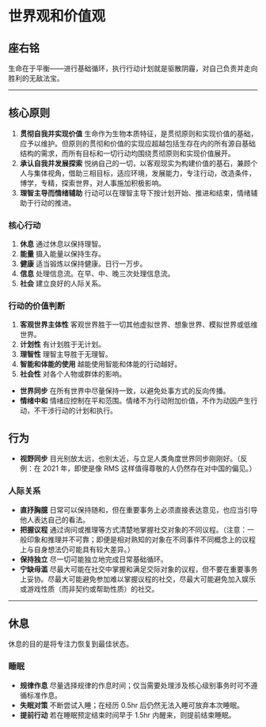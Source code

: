 # 世界观和价值观

## 座右铭

生命在于平衡——进行基础循环，执行行动计划就是驱散阴霾，对自己负责并走向胜利的无敌法宝。

---

## 核心原则

1. **贯彻自我并实现价值** 生命作为生物本质特征，是贯彻原则和实现价值的基础，应予以维护。但原则的贯彻和价值的实现应超越包括生存在内的所有源自基础结构的需求，而所有目标和一切行动均围绕贯彻原则和实现价值展开。
2. **承认自我并发展探索** 悦纳自己的一切，以客观现实为构建价值的基石，兼顾个人与集体视角，借助三相目标，适应环境，发展能力，专注行动，改造条件，博学，专精，探索世界，对人事施加积极影响。
3. **理智主导而情绪辅助** 行动可以在理智主导下按计划开始、推进和结束，情绪辅助于行动的推进。

### 核心行动

1. **休息** 通过休息以保持理智。
2. **能量** 摄入能量以保持生存。
3. **健康** 适当锻炼以保持健康。日行一万步。
4. **信息** 处理信息流。在早、中、晚三次处理信息流。
5. **社会** 建立良好的人际关系。

### 行动的价值判断

1. **客观世界主体性** 客观世界胜于一切其他虚拟世界、想象世界、模拟世界或低维世界。
2. **计划性** 有计划胜于无计划。
3. **理智性** 理智主导胜于无理智。
4. **智能和体能的使用** 越能使用智能和体能的行动越好。
5. **社会性** 对各个人物或群体的影响。

- **世界同步** 在所有世界中尽量保持一致，以避免处事方式的反向传播。
- **情绪中和** 情绪应控制在平和范围。情绪不为行动附加价值，不作为动因产生行动，不干涉行动的计划和执行。

## 行为

- **视野同步** 目光别放太远，也别太近，与立足人类角度世界同步刚刚好。（反例：在 2021 年，即使是像 RMS 这样值得尊敬的人仍然存在对中国的偏见。）

### 人际关系

- **直抒胸臆** 日常可以保持随和，但在重要事务上必须直接表达意见，也应当引导他人表达自己的看法。
- **把握议程** 通过询问或推理等方式清楚地掌握社交对象的不同议程。（注意：一般印象和推理并不可靠；即便是相对熟知的对象在不同事件不同概念上的议程上与自身想法仍可能具有较大差异。）
- **保持独立** 尽一切可能独立地完成日常基础循环。
- **宁缺毋滥** 尽最大可能在社交中掌握和满足交际对象的议程，但不要在重要事务上妥协。尽最大可能避免参加难以掌握议程的社交，尽最大可能避免加入娱乐或游戏性质（而非契约或帮助性质）的社交。

---

## 休息

休息的目的是将专注力恢复到最佳状态。

### 睡眠

- **规律作息** 尽量选择规律的作息时间；仅当需要处理涉及核心级别事务时可不遵循标准作息。
- **失眠对策** 不断尝试入睡；在经历 0.5hr 后仍然无法入睡可放弃本次睡眠。
- **提前行动** 若在睡眠预定结束时间早于 1.5hr 内醒来，则提前结束睡眠。
